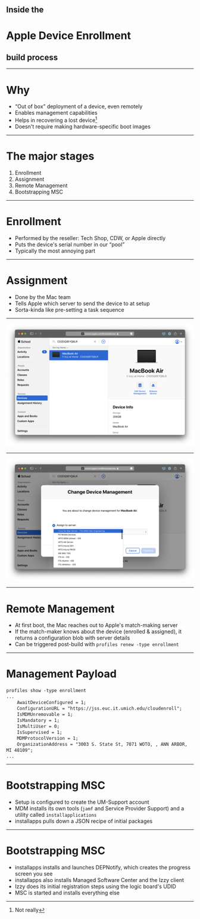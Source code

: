 ## Inside the
# Apple Device Enrollment
## build process

---

# Why

* “Out of box” deployment of a device, even remotely
* Enables management capabilities
* Helps in recovering a lost device[^1]
* Doesn't require making hardware-specific boot images

[^1]: Not really

---

# The major stages

1. Enrollment
1. Assignment
1. Remote Management
1. Bootstrapping MSC

---

# Enrollment

* Performed by the reseller: Tech Shop, CDW, or Apple directly
* Puts the device's serial number in our “pool”
* Typically the most annoying part

---

# Assignment

* Done by the Mac team
* Tells Apple which server to send the device to at setup
* Sorta-kinda like pre-setting a task sequence

---
![fit](assigning-a-device-1.png)

---
![fit](assigning-a-device-2.png)

---

# Remote Management

* At first boot, the Mac reaches out to Apple's match-making server
* If the match-maker knows about the device (enrolled & assigned), it returns a configuration blob with server details
* Can be triggered post-build with
`profiles renew -type enrollment`

---

# Management Payload

```
profiles show -type enrollment
...
    AwaitDeviceConfigured = 1;
    ConfigurationURL = "https://jss.euc.it.umich.edu/cloudenroll";
    IsMDMUnremovable = 1;
    IsMandatory = 1;
    IsMultiUser = 0;
    IsSupervised = 1;
    MDMProtocolVersion = 1;
    OrganizationAddress = "3003 S. State St, 7071 WOTO, , ANN ARBOR, MI 48109";
...
```
---

# Bootstrapping MSC

* Setup is configured to create the UM-Support account
* MDM installs its own tools (`jamf` and Service Provider Support) and a utility called `installapplications`
* installapps pulls down a JSON recipe of initial packages

---

# Bootstrapping MSC

* installapps installs and launches DEPNotify, which creates the progress screen you see
* installapps also installs Managed Software Center and the Izzy client
* Izzy does its initial registration steps using the logic board's UDID
* MSC is started and installs everything else

